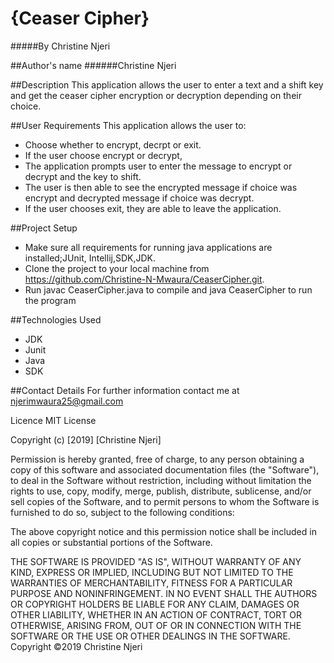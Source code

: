 # {Ceaser Cipher}

#####By Christine Njeri

##Author's name
######Christine Njeri


##Description
This application allows the user to enter a text and a shift key and get the ceaser cipher encryption or decryption depending on their choice.


##User Requirements
This application allows the user to:
* Choose whether to encrypt, decrpt or exit.
* If the user choose encrypt or decrypt,
* The application prompts user to enter the message to encrypt or decrypt and the key to shift.
* The user is then able to see the encrypted message if choice was encrypt and decrypted message if choice was decrypt.
* If the user chooses exit, they are able to leave the application.

##Project Setup
* Make sure all requirements for running java applications are installed;JUnit, Intellij,SDK,JDK.
* Clone the project to your local machine from https://github.com/Christine-N-Mwaura/CeaserCipher.git.
* Run javac CeaserCipher.java to compile and java CeaserCipher to run the program
 
 
 
##Technologies Used

* JDK 
* Junit
* Java
* SDK

##Contact Details
For further information contact me at njerimwaura25@gmail.com

Licence
MIT License

Copyright (c) [2019] [Christine Njeri]

Permission is hereby granted, free of charge, to any person obtaining a copy of this software and associated documentation files (the "Software"), to deal in the Software without restriction, including without limitation the rights to use, copy, modify, merge, publish, distribute, sublicense, and/or sell copies of the Software, and to permit persons to whom the Software is furnished to do so, subject to the following conditions:

The above copyright notice and this permission notice shall be included in all copies or substantial portions of the Software.

THE SOFTWARE IS PROVIDED "AS IS", WITHOUT WARRANTY OF ANY KIND, EXPRESS OR IMPLIED, INCLUDING BUT NOT LIMITED TO THE WARRANTIES OF MERCHANTABILITY, FITNESS FOR A PARTICULAR PURPOSE AND NONINFRINGEMENT. IN NO EVENT SHALL THE AUTHORS OR COPYRIGHT HOLDERS BE LIABLE FOR ANY CLAIM, DAMAGES OR OTHER LIABILITY, WHETHER IN AN ACTION OF CONTRACT, TORT OR OTHERWISE, ARISING FROM, OUT OF OR IN CONNECTION WITH THE SOFTWARE OR THE USE OR OTHER DEALINGS IN THE SOFTWARE. Copyright ©2019 Christine Njeri